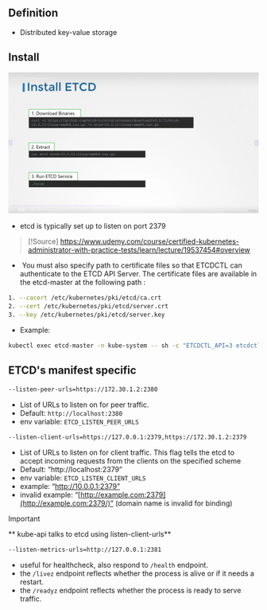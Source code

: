 ## Definition 
- Distributed key-value storage
## Install 
![](../../img/Pasted%20image%2020250415024814.png)
- etcd is typically set up to listen on port 2379 

>[!Source] 
>https://www.udemy.com/course/certified-kubernetes-administrator-with-practice-tests/learn/lecture/19537454#overview

-  You must also specify path to certificate files so that ETCDCTL can authenticate to the ETCD API Server. The certificate files are available in the etcd-master at the following path :

```bash
1. --cacert /etc/kubernetes/pki/etcd/ca.crt
2. --cert /etc/kubernetes/pki/etcd/server.crt
3. --key /etc/kubernetes/pki/etcd/server.key
```

- Example: 
```bash
kubectl exec etcd-master -n kube-system -- sh -c "ETCDCTL_API=3 etcdctl get / --prefix --keys-only --limit=10 --cacert /etc/kubernetes/pki/etcd/ca.crt --cert /etc/kubernetes/pki/etcd/server.crt --key /etc/kubernetes/pki/etcd/server.key"
```

## ETCD's manifest specific 

```bash 
--listen-peer-urls=https://172.30.1.2:2380
```
- List of URLs to listen on for peer traffic.
- Default: `http://localhost:2380` 
- env variable: `ETCD_LISTEN_PEER_URLS`
```bash 
--listen-client-urls=https://127.0.0.1:2379,https://172.30.1.2:2379
```
- List of URLs to listen on for client traffic. This flag tells the etcd to accept incoming requests from the clients on the specified scheme
- Default: “http://localhost:2379”
- env variable: `ETCD_LISTEN_CLIENT_URLS`
- example: “http://10.0.0.1:2379”
- invalid example: “[http://example.com:2379](http://example.com:2379/)” (domain name is invalid for binding)
 >[!Important]
>** kube-api talks to etcd using listen-client-urls** 
```bash 
--listen-metrics-urls=http://127.0.0.1:2381
```
- useful for healthcheck, also respond to `/health` endpoint.  
- the `/livez` endpoint reflects whether the process is alive or if it needs a restart.
- the `/readyz` endpoint reflects whether the process is ready to serve traffic.

